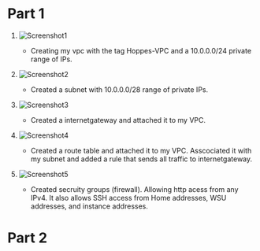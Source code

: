 # Part 1 

1. ![Screenshot1](p2ss1.PNG) 
	* Creating my vpc with the tag Hoppes-VPC and a 10.0.0.0/24 private range of IPs.	

2. ![Screenshot2](/home/jhoppes/ceg3120-jhoppes12/Projects/Project2/Images/p2ss2.PNG)
	* Created a subnet with 10.0.0.0/28 range of private IPs.
 
3. ![Screenshot3](/home/jhoppes/ceg3120-jhoppes12/Projects/Project2/Images/p2ss3.PNG)
	* Created a internetgateway and attached it to my VPC.

4. ![Screenshot4](/home/jhoppes/ceg3120-jhoppes12/Projects/Project2/Images/p2ss4.PNG)
	* Created a route table and attached it to my VPC. Asscociated it with my subnet and added a rule that sends all traffic to internetgateway.

5. ![Screenshot5](/home/jhoppes/ceg3120-jhoppes12/Projects/Project2/Images/p2ss5.PNG)
	* Created secruity groups (firewall). Allowing http acess from any IPv4. It also allows SSH access from Home addresses, WSU addresses, and instance addresses.





# Part 2

